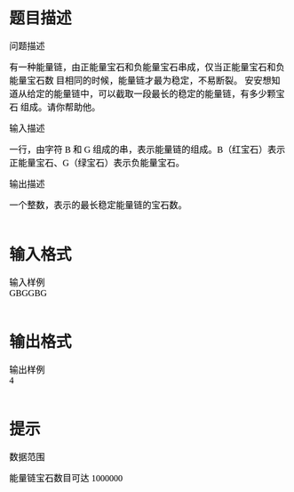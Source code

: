 # 

 
 # 题目描述 
<p><span style="font-family: SimSun; font-size: 12pt; color: rgb(0, 0, 0);">问题描述<span style="font-size: 12pt;">&nbsp;</span></span></p>

<p><span style="font-family: SimSun; font-size: 12pt; color: rgb(0, 0, 0);"><span style="font-size: 12pt;">有一种能量链，由正能量宝石和负能量宝石串成，仅当正能量宝石和负能量宝石数<span style="font-size: 12pt;">&nbsp;目相同的时候，能量链才最为稳定，不易断裂。<span style="font-size: 12pt;">&nbsp;安安想知道从给定的能量链中，可以截取一段最长的稳定的能量链，有多少颗宝石<span style="font-size: 12pt;">&nbsp;组成。请你帮助他。<span style="font-size: 12pt;">&nbsp;</span></span></span></span></span></span></p>

<p><span style="font-family: SimSun; font-size: 12pt; color: rgb(0, 0, 0);"><span style="font-size: 12pt;"><span style="font-size: 12pt;"><span style="font-size: 12pt;"><span style="font-size: 12pt;"><span style="font-size: 12pt;">输入描述<span style="font-size: 12pt;">&nbsp;</span></span></span></span></span></span></span></p>

<p><span style="font-size: 12pt; color: rgb(0, 0, 0);"><span style="font-size: 12pt;"><span style="font-size: 12pt;"><span style="font-size: 12pt;"><span style="font-size: 12pt;"><span style="font-size: 12pt;"><span style="font-size: 12pt;"><font face="SimSun">一行，由字符&nbsp;B</font><span style="font-size: 12pt;"><font face="Consolas">&nbsp;</font><span style="font-size: 12pt;"><font face="SimSun">和&nbsp;</font><span style="font-size: 12pt;"><font face="Consolas">G&nbsp;</font><span style="font-family: SimSun; font-size: 12pt;">组成的串，表示能量链的组成。</span><span style="font-size: 12pt;"><font face="Consolas">B</font><span style="font-family: Consolas; font-size: 12pt;"><span style="font-family: SimSun; font-size: 12pt;">（红宝石）表示正能量宝石、<span style="font-family: Consolas; font-size: 12pt;">G<span style="font-family: SimSun; font-size: 12pt;">（绿宝石）表示负能量宝石。<span style="font-size: 12pt;">&nbsp;</span></span></span></span></span></span></span></span></span></span></span></span></span></span></span></span></p>

<p><span style="font-family: SimSun; font-size: 12pt; color: rgb(0, 0, 0);"><span style="font-size: 12pt;"><span style="font-size: 12pt;"><span style="font-size: 12pt;"><span style="font-size: 12pt;"><span style="font-size: 12pt;"><span style="font-size: 12pt;"><span style="font-family: Consolas; font-size: 12pt;"><span style="font-family: SimSun; font-size: 12pt;"><span style="font-family: Consolas; font-size: 12pt;"><span style="font-family: SimSun; font-size: 12pt;"><span style="font-family: Consolas; font-size: 12pt;"><span style="font-family: SimSun; font-size: 12pt;"><span style="font-family: Consolas; font-size: 12pt;"><span style="font-family: SimSun; font-size: 12pt;"><span style="font-size: 12pt;">输出描述<span style="font-size: 12pt;">&nbsp;</span></span></span></span></span></span></span></span></span></span></span></span></span></span></span></span></span></p>

<p><span style="font-family: SimSun; font-size: 12pt; color: rgb(0, 0, 0);"><span style="font-size: 12pt;"><span style="font-size: 12pt;"><span style="font-size: 12pt;"><span style="font-size: 12pt;"><span style="font-size: 12pt;"><span style="font-size: 12pt;"><span style="font-family: Consolas; font-size: 12pt;"><span style="font-family: SimSun; font-size: 12pt;"><span style="font-family: Consolas; font-size: 12pt;"><span style="font-family: SimSun; font-size: 12pt;"><span style="font-family: Consolas; font-size: 12pt;"><span style="font-family: SimSun; font-size: 12pt;"><span style="font-family: Consolas; font-size: 12pt;"><span style="font-family: SimSun; font-size: 12pt;"><span style="font-size: 12pt;"><span style="font-size: 12pt;">一个整数，表示的最长稳定能量链的宝石数。</span></span></span></span></span></span></span></span></span></span></span></span></span></span></span></span></span><br style="line-height: normal; orphans: 2; text-align: -webkit-auto; widows: 2;" />
&nbsp;</p> 

 
 # 输入格式 
<p><span style="font-family: SimSun; font-size: 12pt; color: rgb(0, 0, 0);">输入样例<br />
<span style="font-family: Consolas; font-size: 12pt;">GBGGBG</span></span><br style="line-height: normal; orphans: 2; text-align: -webkit-auto; widows: 2;" />
&nbsp;</p> 

 
 # 输出格式 
<p><span style="font-family: SimSun; font-size: 12pt; color: rgb(0, 0, 0);">输出样例<br />
<span style="font-family: Consolas; font-size: 12pt;">4</span></span><br style="line-height: normal; orphans: 2; text-align: -webkit-auto; widows: 2;" />
&nbsp;</p> 

 
 # 提示 
<p><span style="font-family: SimSun; font-size: 12pt; color: rgb(0, 0, 0);">数据范围<span style="font-size: 12pt;">&nbsp;</span></span></p>

<p><span style="font-family: SimSun; font-size: 12pt; color: rgb(0, 0, 0);"><span style="font-size: 12pt;">能量链宝石数目可达&nbsp;<span style="font-family: Consolas; font-size: 12pt;">1000000</span></span></span><br style="line-height: normal; orphans: 2; text-align: -webkit-auto; widows: 2;" />
&nbsp;</p> 
